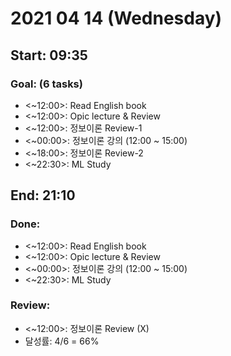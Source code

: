 # <b> 2021 04 14 (Wednesday) </b>
Start: 09:35
--
### Goal: (6 tasks)
- <~12:00>: Read English book
- <~12:00>: Opic lecture & Review
- <~12:00>: 정보이론 Review-1
- <~00:00>: 정보이론 강의 (12:00 ~ 15:00) 
- <~18:00>: 정보이론 Review-2
- <~22:30>: ML Study  


End: 21:10
--
### Done:
- <~12:00>: Read English book
- <~12:00>: Opic lecture & Review
- <~00:00>: 정보이론 강의 (12:00 ~ 15:00) 
- <~22:30>: ML Study  
### Review:
- <~12:00>: 정보이론 Review (X)
- 달성률: 4/6 = 66%
